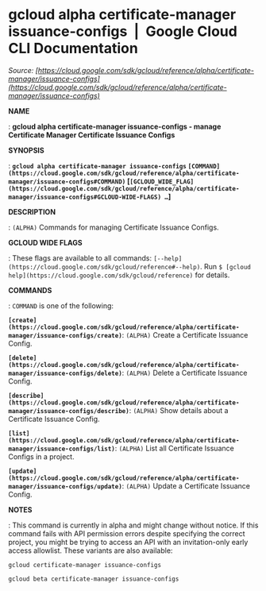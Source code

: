 # gcloud alpha certificate-manager issuance-configs  |  Google Cloud CLI Documentation

*Source: [https://cloud.google.com/sdk/gcloud/reference/alpha/certificate-manager/issuance-configs](https://cloud.google.com/sdk/gcloud/reference/alpha/certificate-manager/issuance-configs)*

**NAME**

: **gcloud alpha certificate-manager issuance-configs - manage Certificate Manager Certificate Issuance Configs**

**SYNOPSIS**

: **`gcloud alpha certificate-manager issuance-configs` `[COMMAND](https://cloud.google.com/sdk/gcloud/reference/alpha/certificate-manager/issuance-configs#COMMAND)` [`[GCLOUD_WIDE_FLAG](https://cloud.google.com/sdk/gcloud/reference/alpha/certificate-manager/issuance-configs#GCLOUD-WIDE-FLAGS) …`]**

**DESCRIPTION**

: `(ALPHA)` Commands for managing Certificate Issuance Configs.

**GCLOUD WIDE FLAGS**

: These flags are available to all commands: `[--help](https://cloud.google.com/sdk/gcloud/reference#--help)`.
Run `$ [gcloud help](https://cloud.google.com/sdk/gcloud/reference)` for details.

**COMMANDS**

: ``COMMAND`` is one of the following:

**`[create](https://cloud.google.com/sdk/gcloud/reference/alpha/certificate-manager/issuance-configs/create)`**:
`(ALPHA)` Create a Certificate Issuance Config.

**`[delete](https://cloud.google.com/sdk/gcloud/reference/alpha/certificate-manager/issuance-configs/delete)`**:
`(ALPHA)` Delete a Certificate Issuance Config.

**`[describe](https://cloud.google.com/sdk/gcloud/reference/alpha/certificate-manager/issuance-configs/describe)`**:
`(ALPHA)` Show details about a Certificate Issuance Config.

**`[list](https://cloud.google.com/sdk/gcloud/reference/alpha/certificate-manager/issuance-configs/list)`**:
`(ALPHA)` List all Certificate Issuance Configs in a project.

**`[update](https://cloud.google.com/sdk/gcloud/reference/alpha/certificate-manager/issuance-configs/update)`**:
`(ALPHA)` Update a Certificate Issuance Config.

**NOTES**

: This command is currently in alpha and might change without notice. If this
command fails with API permission errors despite specifying the correct project,
you might be trying to access an API with an invitation-only early access
allowlist. These variants are also available:

```
gcloud certificate-manager issuance-configs
```

```
gcloud beta certificate-manager issuance-configs
```
